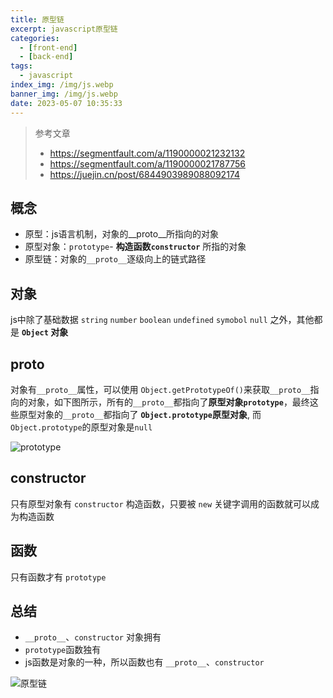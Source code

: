 ```yaml
---
title: 原型链
excerpt: javascript原型链
categories:
  - [front-end]
  - [back-end]
tags:
  - javascript
index_img: /img/js.webp
banner_img: /img/js.webp
date: 2023-05-07 10:35:33
---
```

> 参考文章
> - https://segmentfault.com/a/1190000021232132
> - https://segmentfault.com/a/1190000021787756
> - https://juejin.cn/post/6844903989088092174

## 概念
- 原型：js语言机制，对象的__proto__所指向的对象
- 原型对象：`prototype`- **构造函数`constructor`** 所指的对象
- 原型链：对象的`__proto__`逐级向上的链式路径

## 对象
js中除了基础数据 `string` `number` `boolean` `undefined` `symobol` `null` 之外，其他都是 **`Object` 对象**

## __proto__

对象有`__proto__`属性，可以使用 `Object.getPrototypeOf()`来获取`__proto__`指向的对象，如下图所示，所有的`__proto__`都指向了**原型对象`prototype`**，最终这些原型对象的`__proto__`都指向了 **`Object.prototype`原型对象**, 而`Object.prototype`的原型对象是`null`


![prototype](/img/js/prototype.jpg)

## constructor

只有原型对象有 `constructor` 构造函数，只要被 `new` 关键字调用的函数就可以成为构造函数

## 函数

只有函数才有 `prototype`

## 总结

- `__proto__`、`constructor` 对象拥有
- `prototype`函数独有
- js函数是对象的一种，所以函数也有 `__proto__`、`constructor`

![原型链](/img/js/proto.jpg)